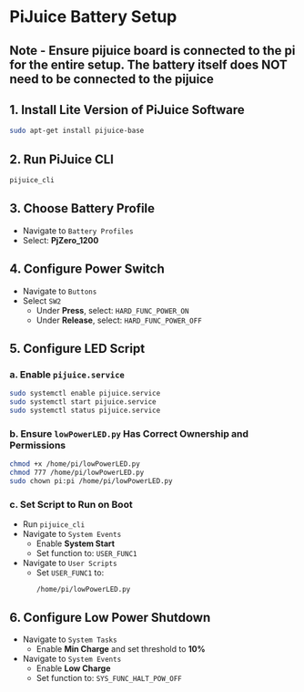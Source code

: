 
# PiJuice Battery Setup

## Note - Ensure pijuice board is connected to the pi for the entire setup. The battery itself does NOT need to be connected to the pijuice

## 1. Install Lite Version of PiJuice Software
```bash
sudo apt-get install pijuice-base
```

## 2. Run PiJuice CLI
```bash
pijuice_cli
```

## 3. Choose Battery Profile
- Navigate to `Battery Profiles`
- Select: **PjZero_1200**

## 4. Configure Power Switch
- Navigate to `Buttons`
- Select `SW2`
  - Under **Press**, select: `HARD_FUNC_POWER_ON`
  - Under **Release**, select: `HARD_FUNC_POWER_OFF`

## 5. Configure LED Script

### a. Enable `pijuice.service`
```bash
sudo systemctl enable pijuice.service
sudo systemctl start pijuice.service
sudo systemctl status pijuice.service
```

### b. Ensure `lowPowerLED.py` Has Correct Ownership and Permissions
```bash
chmod +x /home/pi/lowPowerLED.py
chmod 777 /home/pi/lowPowerLED.py
sudo chown pi:pi /home/pi/lowPowerLED.py
```

### c. Set Script to Run on Boot
- Run `pijuice_cli`
- Navigate to `System Events`
  - Enable **System Start**
  - Set function to: `USER_FUNC1`
- Navigate to `User Scripts`
  - Set `USER_FUNC1` to:
    ```
    /home/pi/lowPowerLED.py
    ```

## 6. Configure Low Power Shutdown

- Navigate to `System Tasks`
  - Enable **Min Charge** and set threshold to **10%**
- Navigate to `System Events`
  - Enable **Low Charge**
  - Set function to: `SYS_FUNC_HALT_POW_OFF`
